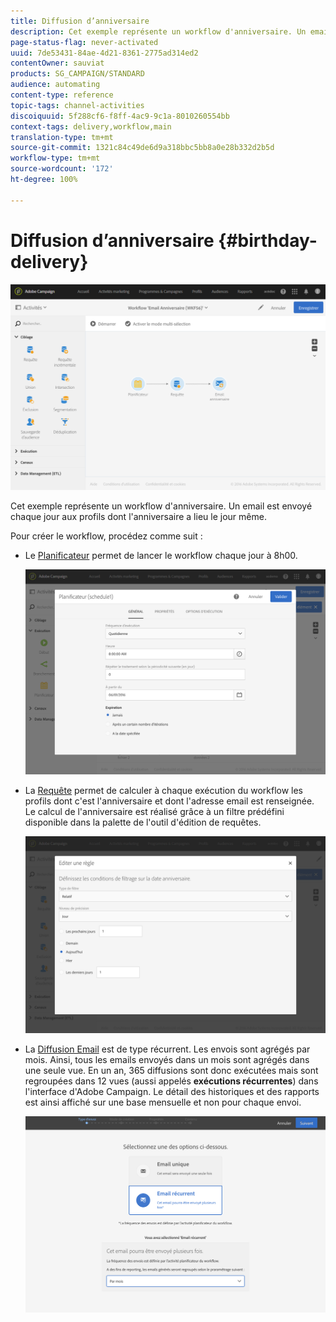 ```yaml
---
title: Diffusion d’anniversaire
description: Cet exemple représente un workflow d'anniversaire. Un email est envoyé chaque jour aux profils dont l'anniversaire a lieu le jour même.
page-status-flag: never-activated
uuid: 7de53431-84ae-4d21-8361-2775ad314ed2
contentOwner: sauviat
products: SG_CAMPAIGN/STANDARD
audience: automating
content-type: reference
topic-tags: channel-activities
discoiquuid: 5f288cf6-f8ff-4ac9-9c1a-8010260554bb
context-tags: delivery,workflow,main
translation-type: tm+mt
source-git-commit: 1321c84c49de6d9a318bbc5bb8a0e28b332d2b5d
workflow-type: tm+mt
source-wordcount: '172'
ht-degree: 100%

---
```



# Diffusion d’anniversaire {#birthday-delivery}

![](assets/wkf_delivery_example_1.png)

Cet exemple représente un workflow d&#39;anniversaire. Un email est envoyé chaque jour aux profils dont l&#39;anniversaire a lieu le jour même.

Pour créer le workflow, procédez comme suit :

* Le [Planificateur](../../automating/using/scheduler.md) permet de lancer le workflow chaque jour à 8h00.

   ![](assets/wkf_delivery_example_2.png)

* La [Requête](../../automating/using/query.md) permet de calculer à chaque exécution du workflow les profils dont c&#39;est l&#39;anniversaire et dont l&#39;adresse email est renseignée. Le calcul de l&#39;anniversaire est réalisé grâce à un filtre prédéfini disponible dans la palette de l&#39;outil d&#39;édition de requêtes.

   ![](assets/wkf_delivery_example_3.png)

* La [Diffusion Email](../../automating/using/email-delivery.md) est de type récurrent. Les envois sont agrégés par mois. Ainsi, tous les emails envoyés dans un mois sont agrégés dans une seule vue. En un an, 365 diffusions sont donc exécutées mais sont regroupées dans 12 vues (aussi appelés **exécutions récurrentes**) dans l&#39;interface d&#39;Adobe Campaign. Le détail des historiques et des rapports est ainsi affiché sur une base mensuelle et non pour chaque envoi.

   ![](assets/wkf_delivery_example_4.png)
